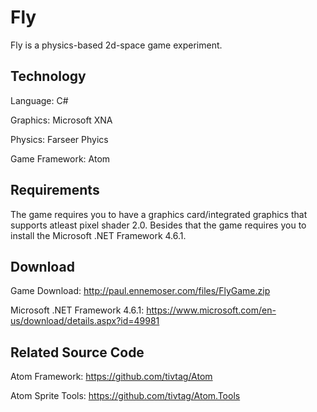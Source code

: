 # Fly
Fly is a physics-based 2d-space game experiment.

## Technology
Language: C#

Graphics: Microsoft XNA

Physics: Farseer Phyics

Game Framework: Atom


## Requirements
The game requires you to have a graphics card/integrated graphics that supports atleast pixel shader 2.0.
Besides that the game requires you to install the Microsoft .NET Framework 4.6.1.

## Download
Game Download: http://paul.ennemoser.com/files/FlyGame.zip

Microsoft .NET Framework 4.6.1: https://www.microsoft.com/en-us/download/details.aspx?id=49981

## Related Source Code
Atom Framework: https://github.com/tivtag/Atom

Atom Sprite Tools: https://github.com/tivtag/Atom.Tools
